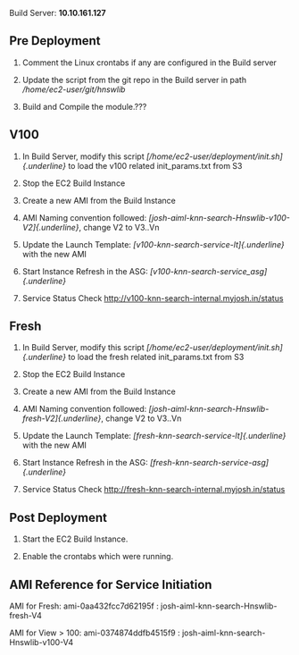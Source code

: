 Build Server: **10.10.161.127**

## Pre Deployment

1.  Comment the Linux crontabs if any are configured in the Build server

2.  Update the script from the git repo in the Build server in path
    */home/ec2-user/git/hnswlib*

3.  Build and Compile the module.???

## V100

1.  In Build Server, modify this script
    *[/home/ec2-user/deployment/init.sh]{.underline}* to load the v100
    related init_params.txt from S3

2.  Stop the EC2 Build Instance

3.  Create a new AMI from the Build Instance

4.  AMI Naming convention followed:
    *[josh-aiml-knn-search-Hnswlib-v100-V2]{.underline}*, change V2 to
    V3..Vn

5.  Update the Launch Template:
    *[v100-knn-search-service-lt]{.underline}* with the new AMI

6.  Start Instance Refresh in the ASG:
    *[v100-knn-search-service_asg]{.underline}*

7.  Service Status Check
    <http://v100-knn-search-internal.myjosh.in/status>

## Fresh

1.  In Build Server, modify this script
    *[/home/ec2-user/deployment/init.sh]{.underline}* to load the fresh
    related init_params.txt from S3

2.  Stop the EC2 Build Instance

3.  Create a new AMI from the Build Instance

4.  AMI Naming convention followed:
    *[josh-aiml-knn-search-Hnswlib-fresh-V2]{.underline}*, change V2 to
    V3..Vn

5.  Update the Launch Template:
    *[fresh-knn-search-service-lt]{.underline}* with the new AMI

6.  Start Instance Refresh in the ASG:
    *[fresh-knn-search-service-asg]{.underline}*

7.  Service Status Check
    <http://fresh-knn-search-internal.myjosh.in/status>

## Post Deployment

1.  Start the EC2 Build Instance.

2.  Enable the crontabs which were running.

## AMI Reference for Service Initiation

AMI for Fresh: ami-0aa432fcc7d62195f :
josh-aiml-knn-search-Hnswlib-fresh-V4

AMI for View \> 100: ami-0374874ddfb4515f9 :
josh-aiml-knn-search-Hnswlib-v100-V4

